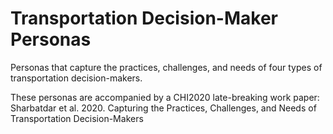 # Transportation Decision-Maker Personas

Personas that capture the practices, challenges, and needs of four types of transportation decision-makers.

These personas are accompanied by a CHI2020 late-breaking work paper:
Sharbatdar et al. 2020. Capturing the Practices, Challenges, and Needs of Transportation Decision-Makers
